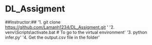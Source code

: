 # DL_Assigment

##Instructor:##
'1. git clone https://github.com/Lamanh1234/DL_Assigment.git '
'2. venv\Scripts\activate.bat    # To go to the virtual environment'
'3. python infer.py'
'4. Get the output.csv file in the folder'
